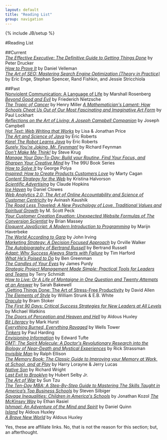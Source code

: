 ```yaml
---
layout: default
title: "Reading List"
group: navigation
---
```

{% include JB/setup %}

#Reading List

##Current  
[_The Effective Executive: The Definitive Guide to Getting Things Done_](http://amzn.to/1hnUekJ) by Peter Drucker  
[_How to Prove It_](http://amzn.to/198hFLi) by Daniel Velleman  
[_The Art of SEO: Mastering Search Engine Optimization (Theory in Practice)_](http://amzn.to/1ksAkFg) by Eric Enge, Stephan Spencer, Rand Fishkin, and Jessie Stricchiola  

##Past  
[Nonviolent Communication: A Language of Life](http://amzn.to/1g0C1ck) by Marshall Rosenberg  
[_Beyond Good and Evil_](http://amzn.to/1e7pv9b) by Friederich Nietzsche  
[_The Tropic of Cancer_](http://amzn.to/1mluDbC) by Henry Miller
[_A Mathematician's Lament: How Schools Cheat Us Out of Our Most Fascinating and Imaginative Art Form_](http://amzn.to/198hFLi) by Paul Lockhart  
[_Reflections on the Art of Living: A Joseph Campbell Companion_](http://goo.gl/QxwVUC) by Joseph Campbell    
[_Hot Text: Web Writing that Works_](http://amzn.to/1ainiZ2) by Lisa & Jonathan Price  
[_The Art and Science of Java_](http://amzn.to/13NpHcf) by Eric Roberts  
[_Karel The Robot Learns Java_](http://www.stanford.edu/class/cs106a/handouts/karel-the-robot-learns-java.pdf) by Eric Roberts  
[_Surely You're Joking, Mr. Feynman!_](http://amzn.to/13vYcyr) by Richard Feynman  
[_Don't Make Me Think!_](http://amzn.to/14Ia9qN) by Steve Krug  
[_Manage Your Day-To-Day: Build your Routine, Find Your Focus, and Sharpen Your Creative Mind_](http://amzn.to/165GHbn) by The 99U Book Series  
[_How to Solve It_](http://amzn.to/1cIIqIE) by George Polya  
[_Inspired: How to Create Products Customers Love_](http://amzn.to/19exJtF) by Marty Cagan  
[_Content Strategy for the Web_](http://amzn.to/1cIIxUH) by Kristina Halvorson  
[_Scientific Advertising_](http://amzn.to/13TW2vU) by Claude Hopkins  
[_Ice Haven_](http://amzn.to/13TW5YC) by Daniel Clowes  
[_Web Analytics 2.0: The Art of Online Accountability and Science of Customer Centricity_](http://amzn.to/16GZzfD) by Avinash Kaushik  
[_The Road Less Traveled: A New Psychology of Love, Traditional Values and Spiritual Growth_](http://amzn.to/15wNzdV) by M. Scott Peck  
[_Your Customer Creation Equation: Unexpected Website Formulas of The Conversion Scientist_](http://amzn.to/165Hwki) by Brian Massey  
[_Eloquent JavaScript: A Modern Introduction to Programming_](http://amzn.to/13vZaum) by Marijn Haverbeke  
[_The World According to Garp_](http://amzn.to/1dHrpLv) by John Irving  
[_Marketing Strategy: A Decision Focused Approach_](http://amzn.to/17C2xSV) by Orville Walker  
[_The Autobiography of Bertrand Russell_](http://amzn.to/14UmPLk) by Bertrand Russell  
[_Adapt: Why Success Always Starts with Failure_](http://amzn.to/1ailhfc) by Tim Harford  
 [_What He’s Poised to Do_](http://amzn.to/14UmLLE) by Ben Greenman  
[_The Candles of Your Eyes_](http://amzn.to/13wXuWN) by James Purdy  
[_Strategic Project Management Made Simple: Practical Tools for Leaders and Teams_](http://amzn.to/14s5frV) by Terry Schmidt  
[_How to Live: Or A Life of Montaigne in One Question and Twenty Attempts at an Answer_](http://amzn.to/13wXo1u) by Sarah Bakewell  
[_Getting Things Done: The Art of Stress-Free Productivity](http://amzn.to/1ksAyfn) by David Allen  
[_The Elements of Style_](http://amzn.to/17C2g2o) by William Strunk & E.B. White  
[_Dracula_](http://amzn.to/13KtVMc) by Bram Stoker  
[_The First 90 Days: Critical Success Strategies for New Leaders at All Levels_](http://amzn.to/15Xw0nE) by Michael Watkins  
[_The Doors of Perception and Heaven and Hell_](http://amzn.to/1eDDRLQ) by Aldous Huxley  
[_Bit Literacy_](http://amzn.to/16UZNjn) by Mark Hurst  
[_Everything Burned, Everything Ravaged_](http://amzn.to/1f5vN9I) by Wells Tower  
[_Tinkers_](http://amzn.to/14s52VQ) by Paul Harding  
[_Envisioning Information_](http://amzn.to/13wXeY3) by Edward Tufte  
[_DMT: The Spirit Molecule: A Doctor's Revolutionary Research into the Biology of Near-Death and Mystical Experiences_](http://amzn.to/1fvcqUG) by Rick Strassman   
[_Invisible Man_](http://amzn.to/1et8po7) by Ralph Ellison  
[_The Memory Book: The Classic Guide to Improving your Memory at Work, at School, and at Play_](http://amzn.to/14s4XBs) by Harry Lorayne & Jerry Lucas  
[_Native Son_](http://amzn.to/1fvcDHh) by Richard Wright  
[_Last Exit to Brooklyn_](http://amzn.to/14s4SO2) by Hubert Selby Jr.  
[_The Art of War_](http://amzn.to/13wX6Yo) by Sun Tzu  
[_The Ten-Day MBA: A Step-By-Step Guide to Mastering The Skills Taught in America’s Top Business Schools_](http://amzn.to/13KtFg8) by Steven Silbiger  
[_Savage Inequalities: Children in America's Schools_](http://amzn.to/1hnW5Gk) by Jonathan Kozol
[_The McKinsey Way_](http://amzn.to/13wX56R) by Ethan Rasiel  
[_Ishmael: An Adventure of the Mind and Spirit_](http://amzn.to/1fvckMM) by Daniel Quinn  
[_Island_](http://amzn.to/NBjuc0) by Aldous Huxley  
[_A Brave New World_](http://amzn.to/1fvcweP) by Aldous Huxley  

Yes, these are affiliate links. No, that is not the reason for this section; but, an afterthought. 